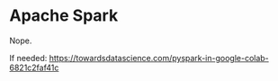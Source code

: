 # Apache Spark

Nope.

If needed: https://towardsdatascience.com/pyspark-in-google-colab-6821c2faf41c
